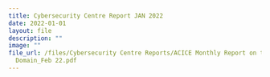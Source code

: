 ```yaml
---
title: Cybersecurity Centre Report JAN 2022
date: 2022-01-01
layout: file
description: ""
image: ""
file_url: /files/Cybersecurity Centre Reports/ACICE Monthly Report on the Cyber
  Domain_Feb 22.pdf
---
```

